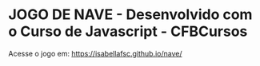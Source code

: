 # JOGO DE NAVE - Desenvolvido com o Curso de Javascript - CFBCursos

Acesse o jogo em:
https://isabellafsc.github.io/nave/

